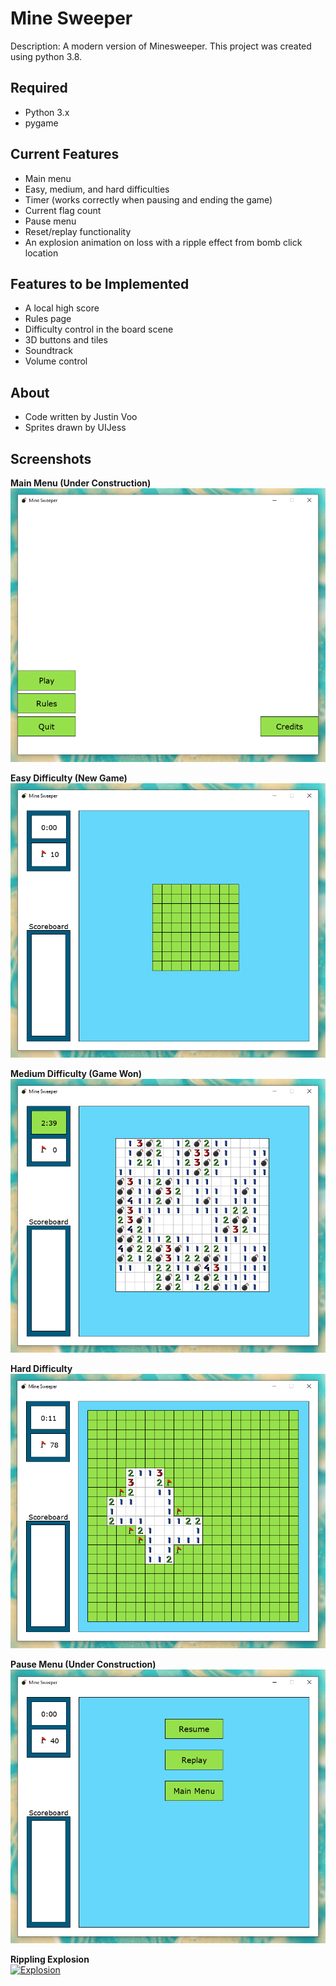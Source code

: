 # Mine Sweeper
Description: A modern version of Minesweeper. This project was created using python 3.8.

## Required
- Python 3.x
- pygame

## Current Features
- Main menu
- Easy, medium, and hard difficulties
- Timer (works correctly when pausing and ending the game) 
- Current flag count
- Pause menu
- Reset/replay functionality
- An explosion animation on loss with a ripple effect from bomb click location

## Features to be Implemented
- A local high score
- Rules page
- Difficulty control in the board scene
- 3D buttons and tiles
- Soundtrack
- Volume control

## About
- Code written by Justin Voo
- Sprites drawn by UIJess

## Screenshots
<b>Main Menu (Under Construction)</b><br>
![Image of main menu](https://github.com/Voozio/Images/blob/master/Mine%20Sweeper/main_menu.png?raw=true)

<b>Easy Difficulty (New Game)</b><br>
![Image of easy board](https://github.com/Voozio/Images/blob/master/Mine%20Sweeper/easy.png?raw=true)

<b>Medium Difficulty (Game Won)</b><br>
![Image of medium board](https://github.com/Voozio/Images/blob/master/Mine%20Sweeper/medium.png?raw=true)

<b>Hard Difficulty</b><br>
![Image of hard board](https://github.com/Voozio/Images/blob/master/Mine%20Sweeper/hard.png?raw=true)

<b>Pause Menu (Under Construction)</b><br>
![Image of pause menu](https://github.com/Voozio/Images/blob/master/Mine%20Sweeper/paused.png?raw=true)

<b>Rippling Explosion</b><br>
[![Explosion](https://res.cloudinary.com/marcomontalbano/image/upload/v1585713430/video_to_markdown/images/google-drive--17tiByvP_ao0SMw56SoC5lNpbBKvhL5GJ-c05b58ac6eb4c4700831b2b3070cd403.jpg)](https://drive.google.com/file/d/17tiByvP_ao0SMw56SoC5lNpbBKvhL5GJ/view?usp=sharing "Explosion")
